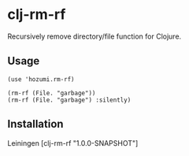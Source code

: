 # clj-rm-rf

Recursively remove directory/file function for Clojure.

## Usage

    (use 'hozumi.rm-rf)

    (rm-rf (File. "garbage"))
    (rm-rf (File. "garbage") :silently)

## Installation

Leiningen
    [clj-rm-rf "1.0.0-SNAPSHOT"]

